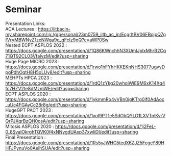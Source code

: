 # Seminar
Presentation Links:\
ACA Lectures : https://iitbacin-my.sharepoint.com/:p:/g/personal/23m0759_iitb_ac_in/EcgrltBV06FBqjpQ7gfVryMBWNyZ1zeNWqa9e_gFcIz9oQ?e=aWP0Sw \
Nested ECPT ASPLOS 2022 : https://docs.google.com/presentation/d/1Q86KWnchhN3XUmIJplxMhrB2Cq71QT92CL03VfalvzM/edit?usp=sharing \
Huge Page MICRO 2023 : https://docs.google.com/presentation/d/1rwo1hFYhHKKEKnNHS3077ugvvDpgPdhOqtH8H5oLUy8/edit?usp=sharing \
MEHPTs HPCA 2023 : https://docs.google.com/presentation/d/1rdQ1zYkg20whoiWiE9M6xK14Xq4fc7HZV2te8dMzmWE/edit?usp=sharing \
ECPT ASPLOS 2020 : https://docs.google.com/presentation/d/1ykmmRo4vVBn0igKTrg0if0AdAoc_uUc4FGAyCc28r8g/edit?usp=sharing \
HugeGPT PACT 2023 : https://docs.google.com/presentation/d/1xoI9PT1e5SdOhQYLO1LXVTnlKvrVQrPJXqrBzQH0osA/edit?usp=sharing \
Mitosis ASPLOS 2020 : https://docs.google.com/presentation/d/1j2FeL-0_8SvalOkrghTQVK0f4xNNygdUAxp37xwliDI/edit?usp=sharing \
Final Presentation : https://docs.google.com/presentation/d/1Rs5yJWHC5tedX6ZJZ5FcgeY89HHFJPynuVo0AeihSUA/edit?usp=sharing

